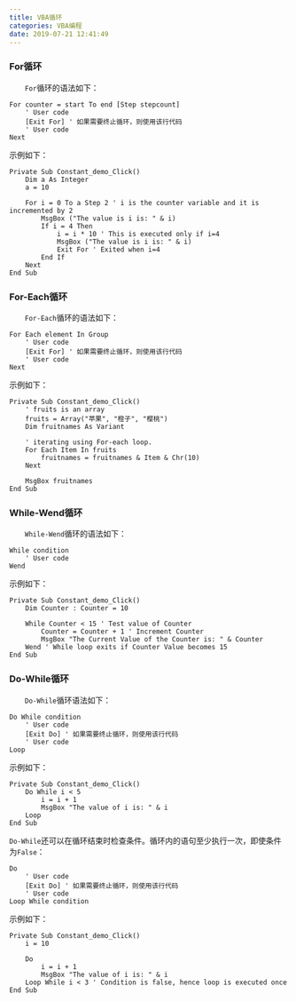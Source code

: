 ```yaml
---
title: VBA循环
categories: VBA编程
date: 2019-07-21 12:41:49
---
```

### For循环

&emsp;&emsp;`For`循环的语法如下：<!--more-->

``` vbscript
For counter = start To end [Step stepcount]
    ' User code
    [Exit For] ' 如果需要终止循环，则使用该行代码
    ' User code
Next
```

示例如下：

``` vbscript
Private Sub Constant_demo_Click()
    Dim a As Integer
    a = 10

    For i = 0 To a Step 2 ' i is the counter variable and it is incremented by 2
        MsgBox ("The value is i is: " & i)
        If i = 4 Then
            i = i * 10 ' This is executed only if i=4
            MsgBox ("The value is i is: " & i)
            Exit For ' Exited when i=4
        End If
    Next
End Sub
```

### For-Each循环

&emsp;&emsp;`For-Each`循环的语法如下：

``` vbscript
For Each element In Group
    ' User code
    [Exit For] ' 如果需要终止循环，则使用该行代码
    ' User code
Next
```

示例如下：

``` vbscript
Private Sub Constant_demo_Click()
    ' fruits is an array
    fruits = Array("苹果", "橙子", "樱桃")
    Dim fruitnames As Variant

    ' iterating using For-each loop.
    For Each Item In fruits
        fruitnames = fruitnames & Item & Chr(10)
    Next

    MsgBox fruitnames
End Sub
```

### While-Wend循环

&emsp;&emsp;`While-Wend`循环的语法如下：

``` vbscript
While condition
    ' User code
Wend
````

示例如下：

``` vbscript
Private Sub Constant_demo_Click()
    Dim Counter : Counter = 10

    While Counter < 15 ' Test value of Counter
        Counter = Counter + 1 ' Increment Counter
        MsgBox "The Current Value of the Counter is: " & Counter
    Wend ' While loop exits if Counter Value becomes 15
End Sub
```

### Do-While循环

&emsp;&emsp;`Do-While`循环语法如下：

``` vbscript
Do While condition
    ' User code
    [Exit Do] ' 如果需要终止循环，则使用该行代码
    ' User code
Loop
```

示例如下：

``` vbscript
Private Sub Constant_demo_Click()
    Do While i < 5
        i = i + 1
        MsgBox "The value of i is: " & i
    Loop
End Sub
```

`Do-While`还可以在循环结束时检查条件。循环内的语句至少执行一次，即使条件为`False`：

``` vbscript
Do
    ' User code
    [Exit Do] ' 如果需要终止循环，则使用该行代码
    ' User code
Loop While condition
```

示例如下：

``` vbscript
Private Sub Constant_demo_Click()
    i = 10

    Do
        i = i + 1
        MsgBox "The value of i is: " & i
    Loop While i < 3 ' Condition is false, hence loop is executed once
End Sub
```